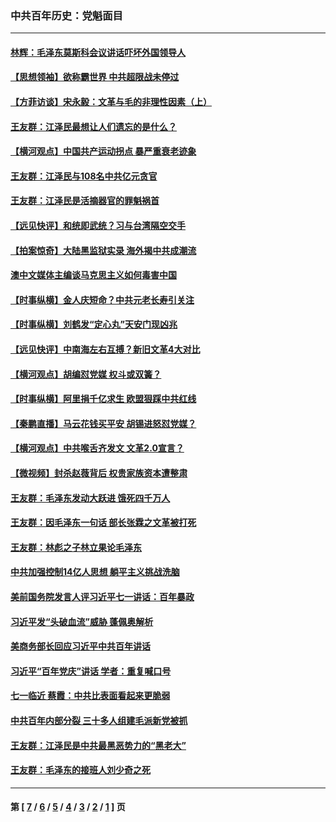### 中共百年历史：党魁面目
---
#### [林辉：毛泽东莫斯科会议讲话吓坏外国领导人](../../pages/nf1176107/n13917931.md?09180430) 
#### [【思想领袖】欲称霸世界 中共超限战未停过](../../pages/nf1176107/n13745142.md?09180430) 
#### [【方菲访谈】宋永毅：文革与毛的非理性因素（上）](../../pages/nf1176107/n13469956.md?09180430) 
#### [王友群：江泽民最想让人们遗忘的是什么？](../../pages/nf1176107/n13408949.md?09180430) 
#### [【横河观点】中国共产运动拐点 暴严重衰老迹象](../../pages/nf1176107/n13388333.md?09180430) 
#### [王友群：江泽民与108名中共亿元贪官](../../pages/nf1176107/n13352358.md?09180430) 
#### [王友群：江泽民是活摘器官的罪魁祸首](../../pages/nf1176107/n13336903.md?09180430) 
#### [【远见快评】和统即武统？习与台湾隔空交手](../../pages/nf1176107/n13297739.md?09180430) 
#### [【拍案惊奇】大陆黑监狱实录 海外揭中共成潮流](../../pages/nf1176107/n13288853.md?09180430) 
#### [澳中文媒体主编谈马克思主义如何毒害中国](../../pages/nf1176107/n13257387.md?09180430) 
#### [【时事纵横】金人庆短命？中共元老长寿引关注](../../pages/nf1176107/n13217934.md?09180430) 
#### [【时事纵横】刘鹤发“定心丸”天安门现凶兆](../../pages/nf1176107/n13215416.md?09180430) 
#### [【远见快评】中南海左右互搏？新旧文革4大对比](../../pages/nf1176107/n13214745.md?09180430) 
#### [【横河观点】胡编怼党媒 权斗或双簧？](../../pages/nf1176107/n13210864.md?09180430) 
#### [【时事纵横】阿里捐千亿求生 欧盟狠踩中共红线](../../pages/nf1176107/n13206431.md?09180430) 
#### [【秦鹏直播】马云花钱买平安 胡锡进怒怼党媒？](../../pages/nf1176107/n13206392.md?09180430) 
#### [【横河观点】中共喉舌齐发文 文革2.0宣言？](../../pages/nf1176107/n13201248.md?09180430) 
#### [【微视频】封杀赵薇背后 权贵家族资本遭整肃](../../pages/nf1176107/n13197798.md?09180430) 
#### [王友群：毛泽东发动大跃进 饿死四千万人](../../pages/nf1176107/n13177158.md?09180430) 
#### [王友群：因毛泽东一句话 部长张霖之文革被打死](../../pages/nf1176107/n13161711.md?09180430) 
#### [王友群：林彪之子林立果论毛泽东](../../pages/nf1176107/n13128622.md?09180430) 
#### [中共加强控制14亿人思想 躺平主义挑战洗脑](../../pages/nf1176107/n13094299.md?09180430) 
#### [美前国务院发言人评习近平七一讲话：百年暴政](../../pages/nf1176107/n13066986.md?09180430) 
#### [习近平发“头破血流”威胁 蓬佩奥解析](../../pages/nf1176107/n13063604.md?09180430) 
#### [美商务部长回应习近平中共百年讲话](../../pages/nf1176107/n13062903.md?09180430) 
#### [习近平“百年党庆”讲话 学者：重复喊口号](../../pages/nf1176107/n13061411.md?09180430) 
#### [七一临近 蔡霞：中共比表面看起来更脆弱](../../pages/nf1176107/n13056418.md?09180430) 
#### [中共百年内部分裂 三十多人组建毛派新党被抓](../../pages/nf1176107/n13044023.md?09180430) 
#### [王友群：江泽民是中共最黑恶势力的“黑老大”](../../pages/nf1176107/n13022180.md?09180430) 
#### [王友群：毛泽东的接班人刘少奇之死](../../pages/nf1176107/n12991772.md?09180430) 

---
#### 第 [ [7](./7.md?09180430) / [6](./6.md?09180430) / [5](./5.md?09180430) / [4](./4.md?09180430) / [3](./3.md?09180430) / [2](./2.md?09180430) / [1](./1.md?09180430) ] 页
